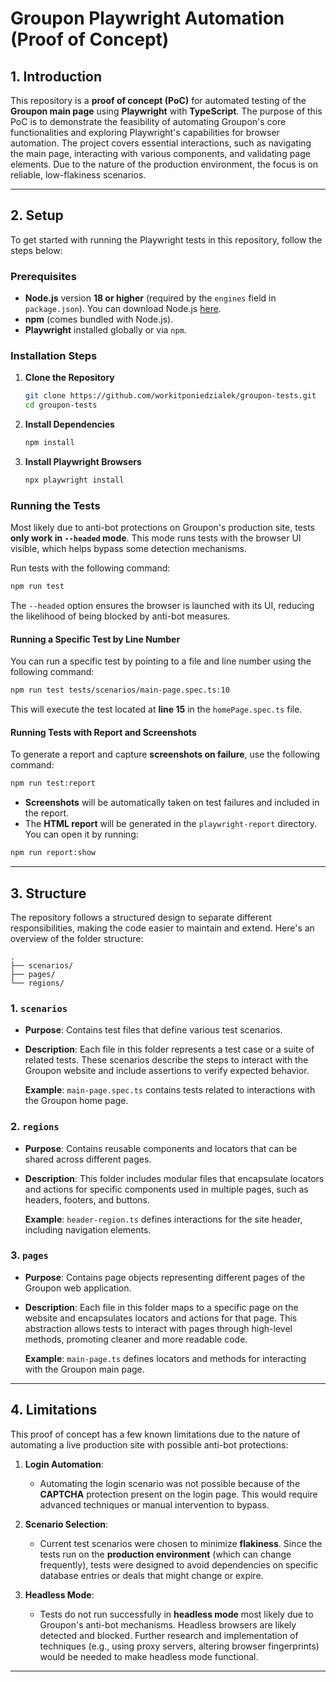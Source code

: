 # Groupon Playwright Automation (Proof of Concept)

## 1. Introduction

This repository is a **proof of concept (PoC)** for automated testing of the **Groupon main page** using **Playwright** with **TypeScript**. The purpose of this PoC is to demonstrate the feasibility of automating Groupon's core functionalities and exploring Playwright's capabilities for browser automation. The project covers essential interactions, such as navigating the main page, interacting with various components, and validating page elements. Due to the nature of the production environment, the focus is on reliable, low-flakiness scenarios.

---

## 2. Setup

To get started with running the Playwright tests in this repository, follow the steps below:

### Prerequisites

- **Node.js** version **18 or higher** (required by the `engines` field in `package.json`). You can download Node.js [here](https://nodejs.org/).
- **npm** (comes bundled with Node.js).
- **Playwright** installed globally or via `npm`.

### Installation Steps

1. **Clone the Repository**
   ```bash
   git clone https://github.com/workitponiedzialek/groupon-tests.git
   cd groupon-tests
   ```

2. **Install Dependencies**
   ```bash
   npm install
   ```

3. **Install Playwright Browsers**
   ```bash
   npx playwright install
   ```

### Running the Tests

Most likely due to anti-bot protections on Groupon's production site, tests **only work in `--headed` mode**. This mode runs tests with the browser UI visible, which helps bypass some detection mechanisms.

Run tests with the following command:

```bash
npm run test
```

The `--headed` option ensures the browser is launched with its UI, reducing the likelihood of being blocked by anti-bot measures.

#### Running a Specific Test by Line Number

You can run a specific test by pointing to a file and line number using the following command:

```bash
npm run test tests/scenarios/main-page.spec.ts:10
```

This will execute the test located at **line 15** in the `homePage.spec.ts` file.

#### Running Tests with Report and Screenshots

To generate a report and capture **screenshots on failure**, use the following command:

```bash
npm run test:report
```

- **Screenshots** will be automatically taken on test failures and included in the report.
- The **HTML report** will be generated in the `playwright-report` directory. You can open it by running:

```bash
npm run report:show
```

---

## 3. Structure

The repository follows a structured design to separate different responsibilities, making the code easier to maintain and extend. Here's an overview of the folder structure:

```
.
├── scenarios/
├── pages/
└── regions/
```

### 1. `scenarios`

- **Purpose**: Contains test files that define various test scenarios.
- **Description**: Each file in this folder represents a test case or a suite of related tests. These scenarios describe the steps to interact with the Groupon website and include assertions to verify expected behavior.

  **Example**: `main-page.spec.ts` contains tests related to interactions with the Groupon home page.

### 2. `regions`

- **Purpose**: Contains reusable components and locators that can be shared across different pages.
- **Description**: This folder includes modular files that encapsulate locators and actions for specific components used in multiple pages, such as headers, footers, and buttons.

  **Example**: `header-region.ts` defines interactions for the site header, including navigation elements.

### 3. `pages`

- **Purpose**: Contains page objects representing different pages of the Groupon web application.
- **Description**: Each file in this folder maps to a specific page on the website and encapsulates locators and actions for that page. This abstraction allows tests to interact with pages through high-level methods, promoting cleaner and more readable code.

  **Example**: `main-page.ts` defines locators and methods for interacting with the Groupon main page.

---

## 4. Limitations

This proof of concept has a few known limitations due to the nature of automating a live production site with possible anti-bot protections:

1. **Login Automation**:
   - Automating the login scenario was not possible because of the **CAPTCHA** protection present on the login page. This would require advanced techniques or manual intervention to bypass.

2. **Scenario Selection**:
   - Current test scenarios were chosen to minimize **flakiness**. Since the tests run on the **production environment** (which can change frequently), tests were designed to avoid dependencies on specific database entries or deals that might change or expire.

3. **Headless Mode**:
   - Tests do not run successfully in **headless mode** most likely due to Groupon's anti-bot mechanisms. Headless browsers are likely detected and blocked. Further research and implementation of techniques (e.g., using proxy servers, altering browser fingerprints) would be needed to make headless mode functional.

---

